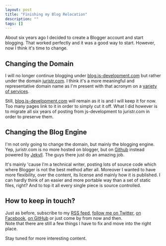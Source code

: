 ```yaml
---
layout: post
title: "Finishing my Blog Relocation"
description: ""
tags: []
---
```


About six years ago I decided to create a Blogger account and start blogging. That worked perfectly and it was a good way to start. However, now I think it's time to change.

## Changing the Domain
I will no longer continue blogging under [blog.js-development.com](http://blog.js-development.com) but rather under the domain [juristr.com](http://juristr.com). I think it's a more meaningful and representative domain name as I'm present with that acronym on a [variety](http://github.com/juristr) [of services](http://twitter.com/juristr).

Still, [blog.js-development.com](http://blog.js-development.com) will remain as it is and I will keep it for now. Too many pages link to it in order to simply cut it off. What I did however is to migrate all six years of posting from js-development to juristr.com in order to preserve them.

## Changing the Blog Engine
I'm not only going to change the domain, but mainly the blogging engine. Yep, juristr.com is no more hosted on blogger, but on [Github](http://github.com) instead powered by [Jekyll](https://github.com/mojombo/jekyll). The guys there just do an amazing job.

It's mainly 'cause I'm a technical writer, posting lots of source code which where Blogger is not the best method after all. Moreover I wanted to have more flexibility, over the content, its license and mainly how it is published. I can hardly think of an easier and more portable way than a set of static files, right? And to top it all every single piece is source controlled.

## How to keep in touch?
Just as before, subscribe to my [RSS feed](http://feeds.feedburner.com/juristrumpflohner), [follow me on Twitter](http://twitter.com/juristr), [on Facebook](https://www.facebook.com/pages/Juri-Strumpflohners-TechBlog/157432560964701), [on GitHub](http://github.com/juristr) or just come by from now and then.  
Note that there are still a few things I have to fix and move into the right place.

Stay tuned for more interesting content.

